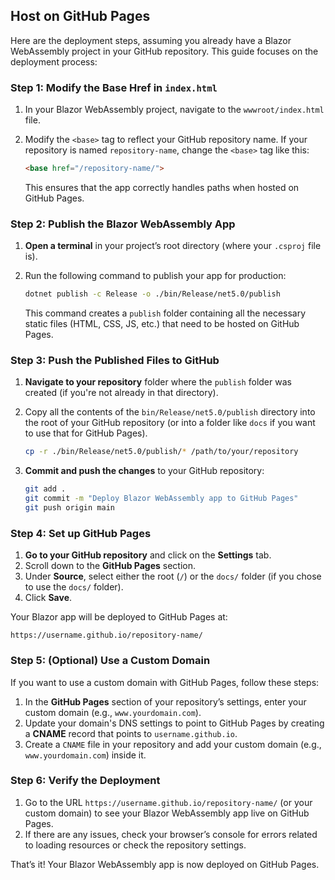 ## Host on GitHub Pages
Here are the deployment steps, assuming you already have a Blazor WebAssembly project in your GitHub repository. This guide focuses on the deployment process:

### Step 1: Modify the Base Href in `index.html`
1. In your Blazor WebAssembly project, navigate to the `wwwroot/index.html` file.
2. Modify the `<base>` tag to reflect your GitHub repository name. If your repository is named `repository-name`, change the `<base>` tag like this:

   ```html
   <base href="/repository-name/">
   ```

   This ensures that the app correctly handles paths when hosted on GitHub Pages.

### Step 2: Publish the Blazor WebAssembly App
1. **Open a terminal** in your project’s root directory (where your `.csproj` file is).
2. Run the following command to publish your app for production:

   ```bash
   dotnet publish -c Release -o ./bin/Release/net5.0/publish
   ```

   This command creates a `publish` folder containing all the necessary static files (HTML, CSS, JS, etc.) that need to be hosted on GitHub Pages.

### Step 3: Push the Published Files to GitHub
1. **Navigate to your repository** folder where the `publish` folder was created (if you're not already in that directory).
2. Copy all the contents of the `bin/Release/net5.0/publish` directory into the root of your GitHub repository (or into a folder like `docs` if you want to use that for GitHub Pages).

   ```bash
   cp -r ./bin/Release/net5.0/publish/* /path/to/your/repository
   ```

3. **Commit and push the changes** to your GitHub repository:

   ```bash
   git add .
   git commit -m "Deploy Blazor WebAssembly app to GitHub Pages"
   git push origin main
   ```

### Step 4: Set up GitHub Pages
1. **Go to your GitHub repository** and click on the **Settings** tab.
2. Scroll down to the **GitHub Pages** section.
3. Under **Source**, select either the root (`/`) or the `docs/` folder (if you chose to use the `docs/` folder).
4. Click **Save**.

Your Blazor app will be deployed to GitHub Pages at:

```
https://username.github.io/repository-name/
```

### Step 5: (Optional) Use a Custom Domain
If you want to use a custom domain with GitHub Pages, follow these steps:

1. In the **GitHub Pages** section of your repository’s settings, enter your custom domain (e.g., `www.yourdomain.com`).
2. Update your domain's DNS settings to point to GitHub Pages by creating a **CNAME** record that points to `username.github.io`.
3. Create a `CNAME` file in your repository and add your custom domain (e.g., `www.yourdomain.com`) inside it.

### Step 6: Verify the Deployment
1. Go to the URL `https://username.github.io/repository-name/` (or your custom domain) to see your Blazor WebAssembly app live on GitHub Pages.
2. If there are any issues, check your browser’s console for errors related to loading resources or check the repository settings.

That’s it! Your Blazor WebAssembly app is now deployed on GitHub Pages.
